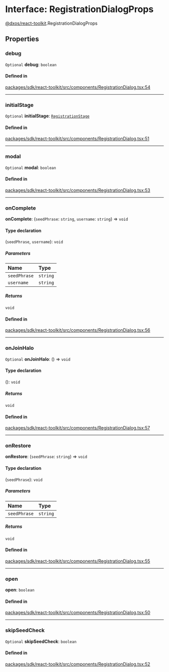 # Interface: RegistrationDialogProps

[@dxos/react-toolkit](../modules/dxos_react_toolkit.md).RegistrationDialogProps

## Properties

### debug

 `Optional` **debug**: `boolean`

#### Defined in

[packages/sdk/react-toolkit/src/components/RegistrationDialog.tsx:54](https://github.com/dxos/dxos/blob/main/packages/sdk/react-toolkit/src/components/RegistrationDialog.tsx#L54)

___

### initialStage

 `Optional` **initialStage**: [`RegistrationStage`](../enums/dxos_react_toolkit.RegistrationStage.md)

#### Defined in

[packages/sdk/react-toolkit/src/components/RegistrationDialog.tsx:51](https://github.com/dxos/dxos/blob/main/packages/sdk/react-toolkit/src/components/RegistrationDialog.tsx#L51)

___

### modal

 `Optional` **modal**: `boolean`

#### Defined in

[packages/sdk/react-toolkit/src/components/RegistrationDialog.tsx:53](https://github.com/dxos/dxos/blob/main/packages/sdk/react-toolkit/src/components/RegistrationDialog.tsx#L53)

___

### onComplete

 **onComplete**: (`seedPhrase`: `string`, `username`: `string`) => `void`

#### Type declaration

(`seedPhrase`, `username`): `void`

##### Parameters

| Name | Type |
| :------ | :------ |
| `seedPhrase` | `string` |
| `username` | `string` |

##### Returns

`void`

#### Defined in

[packages/sdk/react-toolkit/src/components/RegistrationDialog.tsx:56](https://github.com/dxos/dxos/blob/main/packages/sdk/react-toolkit/src/components/RegistrationDialog.tsx#L56)

___

### onJoinHalo

 `Optional` **onJoinHalo**: () => `void`

#### Type declaration

(): `void`

##### Returns

`void`

#### Defined in

[packages/sdk/react-toolkit/src/components/RegistrationDialog.tsx:57](https://github.com/dxos/dxos/blob/main/packages/sdk/react-toolkit/src/components/RegistrationDialog.tsx#L57)

___

### onRestore

 **onRestore**: (`seedPhrase`: `string`) => `void`

#### Type declaration

(`seedPhrase`): `void`

##### Parameters

| Name | Type |
| :------ | :------ |
| `seedPhrase` | `string` |

##### Returns

`void`

#### Defined in

[packages/sdk/react-toolkit/src/components/RegistrationDialog.tsx:55](https://github.com/dxos/dxos/blob/main/packages/sdk/react-toolkit/src/components/RegistrationDialog.tsx#L55)

___

### open

 **open**: `boolean`

#### Defined in

[packages/sdk/react-toolkit/src/components/RegistrationDialog.tsx:50](https://github.com/dxos/dxos/blob/main/packages/sdk/react-toolkit/src/components/RegistrationDialog.tsx#L50)

___

### skipSeedCheck

 `Optional` **skipSeedCheck**: `boolean`

#### Defined in

[packages/sdk/react-toolkit/src/components/RegistrationDialog.tsx:52](https://github.com/dxos/dxos/blob/main/packages/sdk/react-toolkit/src/components/RegistrationDialog.tsx#L52)
